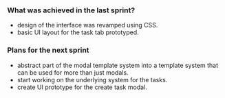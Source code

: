 ### What was achieved in the last sprint?

- design of the interface was revamped using CSS.
- basic UI layout for the task tab prototyped.

### Plans for the next sprint

- abstract part of the modal template system into a template system that can be used for more than just modals.
- start working on the underlying system for the tasks.
- create UI prototype for the create task modal.